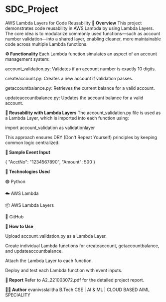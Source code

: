 # SDC_Project 
AWS Lambda Layers for Code Reusability
**📌 Overview**
This project demonstrates code reusability in AWS Lambda by using Lambda Layers. The core idea is to modularize commonly used functions—such as account number validation—into a shared layer, enabling cleaner, more maintainable code across multiple Lambda functions.

**⚙️ Functionality**
Each Lambda function simulates an aspect of an account management system:

account_validation.py: Validates if an account number is exactly 10 digits.

createaccount.py: Creates a new account if validation passes.

getaccountbalance.py: Retrieves the current balance for a valid account.

updateaccountbalance.py: Updates the account balance for a valid account.

**🔁 Reusability with Lambda Layers**
The account_validation.py file is used as a Lambda Layer, which is imported into each function using:

import account_validation as validationlayer

This approach ensures DRY (Don't Repeat Yourself) principles by keeping common logic centralized.

**🧪 Sample Event Input**

{
  "AcctNo": "1234567890",
  "Amount": 500
}

**🧰 Technologies Used**

🟢 Python

☁️ AWS Lambda

📦 AWS Lambda Layers

📁 GitHub

**🚀 How to Use**

Upload account_validation.py as a Lambda Layer.

Create individual Lambda functions for createaccount, getaccountbalance, and updateaccountbalance.

Attach the Lambda Layer to each function.

Deploy and test each Lambda function with event inputs.

**📄 Report**
Refer to A2_221003072.pdf for the detailed project report.

**🙋‍♀️ Author**
evanivsslalitha
B.Tech CSE | AI & ML | CLOUD BASED AIML SPECIALITY
